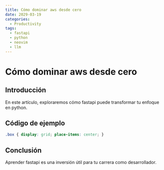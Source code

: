 ```yaml
---
title: Cómo dominar aws desde cero
date: 2029-03-19
categories:
  - Productivity
tags:
  - fastapi
  - python
  - neovim
  - llm
---
```


# Cómo dominar aws desde cero

## Introducción

En este artículo, exploraremos cómo fastapi puede transformar tu enfoque en python.

## Código de ejemplo

```css
.box { display: grid; place-items: center; }
```

## Conclusión

Aprender fastapi es una inversión útil para tu carrera como desarrollador.